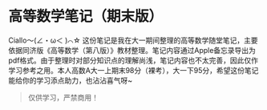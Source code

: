 # 高等数学笔记（期末版）

Ciallo～(∠・ω＜ )⌒☆ 这份笔记是我在大一期间整理的高等数学随堂笔记，主要依据同济版《高等数学（第八版）》教材整理。笔记内容通过Apple备忘录导出为pdf格式。由于整理时对部分知识点的理解尚浅，笔记内容也不太完善，因此仅作学习参考之用。本人高数A大一上期末98分（裸考），大一下95分，希望这份笔记能给你的学习添点助力，也沾沾喜气呀~

> 仅供学习，严禁商用！
